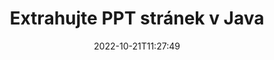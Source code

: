 ---
############################# Static ############################
layout: "auto-gen-merger"
date: 2022-10-21T11:27:49
draft: false
otherformats: tex vdx vsdm vsdx vssm vssx vstm vstx vsx vtx xlam xls xlsb xlsm xlsx xlt

############################# Head ############################
head_title: "Extrahujte PPT stránek v Java"
head_description: "Rychle extrahujte stránky ze souboru PPT v Java. Uložte nový dokument obsahující vybrané stránky pomocí rozhraní API pro slučování dokumentů."

############################# Header ############################
title: "Extrahujte PPT stránek v Java"
description: "Extrahujte PPT stránky pomocí několika řádků kódu Java."
bg_image: "https://cms.admin.containerize.com/templates/aspose/App_Themes/V3/images/bg/header1.png"
bg_overlay: false
button:
    enable: true
    icon: "fas fa-arrow-down"
    label: "Stáhněte si zkušební verzi zdarma"
    link: "https://downloads.groupdocs.com/merger/java"

############################# SubMenu ############################
submenu:
    enable: true

    left:
        img_alt: "GroupDocs.Merger for Java"
        image: "https://cms.admin.containerize.com/templates/groupdocs/images/product-logos/90x90-noborder/groupdocs-merger-java.png"
        product: "GroupDocs.Merger"
        platform: "Java"

    middle:
        button:

            # button loop
            - link: "https://apireference.groupdocs.com/merger/java"
              text: "Reference API"

            # button loop
            - link: "https://github.com/groupdocs-merger"
              text: "Příklady kódu"

            # button loop
            - link: "https://products.groupdocs.app/merger/family"
              text: "Živá ukázka"

            # button loop
            - link: "https://purchase.groupdocs.com/pricing/merger/java"
              text: "Ceny"

    right:
        link_download: "https://downloads.groupdocs.com/merger"
        link_learn: "https://docs.groupdocs.com/merger/java"
        link_buy: "https://purchase.groupdocs.com"

############################# About ############################
about:
    enable: true
    title: "O GroupDocs.Merger for Java API"
    content: |
        [GroupDocs.Merger for Java](/cs/merger/java/) nabízí jednoduché řešení pro bezpečné sloučení a rozdělení mezi širokou škálou formátů dokumentů včetně PDF, Microsoft Office (Word, Excel, PowerPoint , OneNote), OpenDocument, HTML, obrázky a mnoho dalších v aplikacích Java. Přidáním několika řádků kódu proveďte několik operací s dokumentem, jako je přesun, odstranění, otočení, výměna, extrahování nebo změna orientace stránek v dokumentech. Rozhraní API pro slučování dokumentů také podporuje náhled stránek dokumentu jako obrázku pro analýzu struktury dokumentu, formátování a obsahu na stránce.
        
        GroupDocs.Merger API je správnou volbou pro podniková řešení, která vyžadují funkce pro extrahování stránek souborů. Tato rozhraní API jsou dobře podporována na všech hlavních operačních systémech a platformách včetně J2SE 7.0 (1.7), J2SE 8.0 (1.8), Java 10.

############################# Steps ############################
steps:
    enable: true
    title_left: "Extrahujte PPT stránek souboru v Java"
    content_left: |
        [GroupDocs.Merger for Java](/cs/merger/java/) usnadňuje vývojářům Java extrahovat požadované stránky ze souboru PPT a uložit jej jako nový soubor obsahující vybrané stránky provedením několika jednoduchých kroků.
        
        * Inicializujte **ExtractOptions** čísly stránek, které by se měly objevit ve výsledném dokumentu.
        * Vytvořte novou instanci **Merger** a předejte cestu ke zdrojovému dokumentu jako parametr konstruktoru.
        * Zavolejte **extractPages** a předejte objekt **ExtractOptions**.
        * Zavolejte **save** a zadejte cestu k souboru pro uložení výsledného dokumentu.

    title_right: "Požadavky na systém"
    content_right: |
        Rozhraní API GroupDocs.Merger for Java jsou podporována na všech hlavních platformách a operačních systémech. Před spuštěním níže uvedeného kódu se prosím ujistěte, že máte na svém systému nainstalovány následující předpoklady.

        * Operační systémy: Microsoft Windows, Linux, MacOS
        * Vývojová prostředí: NetBeans, IntelliJ IDEA, Eclipse
        * Rámce: J2SE 7.0 (1.7), J2SE 8.0 (1.8), Java 10
        * Stáhněte si nejnovější verzi GroupDocs.Merger for Java z [Maven](https://repository.groupdocs.com/webapp/#/artifacts/browse/tree/General/repo/com/groupdocs/groupdocs-merger)
         
    code: |
     {{% merger/additional-styles %}}
     {{< merger/code-merger title="Jak extrahovat stránky souboru PPT pomocí ukázkového kódu Java">}}

        ```java    
        // Extrahujte stránky souboru PPT pomocí GroupDocs.Merger API
        // Inicializujte třídu ExtractOptions s vybranými čísly stránek
        ExtractOptions extractOptions = new ExtractOptions(new int[] { 2, 5 });

        // Okamžité sloučení se vstupním dokumentem PPT
        Merger merger = new Merger("input.ppt");

        // Zavolejte metodu extractPages a předejte jí objekt ExtractOptions
        merger.extractPages(extractOptions);
    
        // Zavolejte metodu uložení pro uložení výstupního dokumentu s extrahovanými stránkami
        merger.save("output.ppt");
        ```
     {{< /merger/code-merger >}}

############################# Demos ############################
demos:
    enable: true
    title: "Živá ukázka – extrahujte PPT stránek online"
    content: |
       Extrahujte stránky souborů PPT právě teď na webu [GroupDocs.Merger Live Demos](https://products.groupdocs.app/splitter/extract-pages/ppt).
       Živé demo má následující výhody.
        
############################# About Formats ############################
about_formats:
    enable: true

############################# More Formats ############################
more_formats:
    enable: true
    title: "Extrahujte stránky z jiných formátů dokumentů"
    content: |
        API pro slučování a rozdělení dokumentů Java pro formáty souborů a obrázky. Extrahujte některé z oblíbených formátů souborů, jak je uvedeno níže.

############################# Back to top ###############################
back_to_top:
    enable: true
---